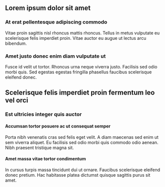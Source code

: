 ## Lorem ipsum dolor sit amet

### At erat pellentesque adipiscing commodo

Vitae proin sagittis nisl rhoncus mattis rhoncus. Tellus in metus vulputate eu scelerisque felis imperdiet proin. Vitae auctor eu augue ut lectus arcu bibendum.

### Amet justo donec enim diam vulputate ut

Fusce id velit ut tortor. Rhoncus urna neque viverra justo. Facilisis sed odio morbi quis. Sed egestas egestas fringilla phasellus faucibus scelerisque eleifend donec.

## Scelerisque felis imperdiet proin fermentum leo vel orci

### Est ultricies integer quis auctor

#### Accumsan tortor posuere ac ut consequat semper

Porta nibh venenatis cras sed felis eget velit. A diam maecenas sed enim ut sem viverra aliquet. Eu facilisis sed odio morbi quis commodo odio aenean. Nibh praesent tristique magna sit.

#### Amet massa vitae tortor condimentum

In cursus turpis massa tincidunt dui ut ornare. Faucibus scelerisque eleifend donec pretium. Hac habitasse platea dictumst quisque sagittis purus sit amet.